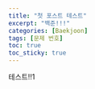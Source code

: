 ```yaml
---
title: "첫 포스트 테스트"
excerpt: "백준!!!"
categories: [Baekjoon]
tags: [문제 번호]
toc: true
toc_sticky: true
---
```




테스트!!1